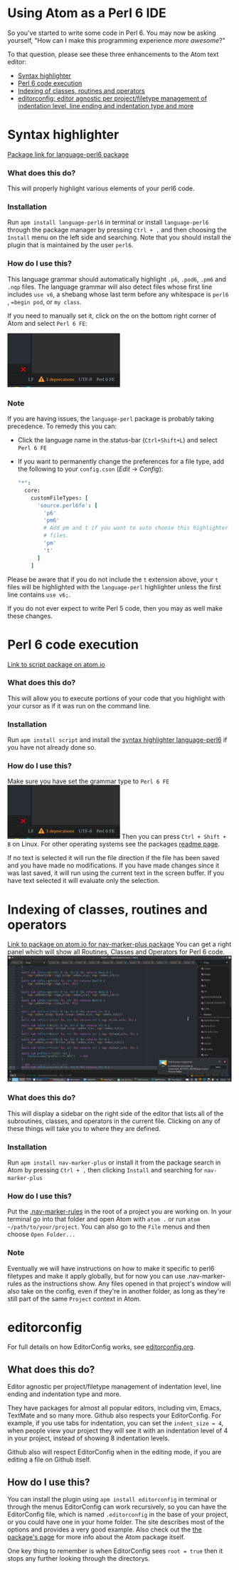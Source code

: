 # Using Atom as a Perl 6 IDE
So you've started to write some code in Perl 6. You may now be asking yourself, "How can I make this programming experience _more awesome_?"

To that question, please see these three enhancements to the Atom text editor:

* [Syntax highlighter](#syntax-highlighter)
* [Perl 6 code execution](#perl-6-code-execution)
* [Indexing of classes, routines and operators](#indexing-of-classes-routines-and-operators)
* [editorconfig: editor agnostic per project/filetype management of indentation level, line ending and indentation type and more](#editorconfig)

# Syntax highlighter
[Package link for language-perl6 package][language-perl6]

### What does this do?
This will properly highlight various elements of your perl6 code.

### Installation
Run `apm install language-perl6` in terminal or install `language-perl6` through the package manager
by pressing `Ctrl + ,` and then choosing the `Install` menu on the left side and searching. Note that you should install the plugin that is maintained by the user `perl6`.

### How do I use this?
This language grammar should automatically highlight `.p6`, `.pod6`, `.pm6` and
`.nqp` files. The language grammar will also detect files whose first
line includes `use v6`, a shebang whose last term before any whitespace is
`perl6` , `=begin pod`, or `my class`.

If you need to manually set it, click on the on the bottom right corner of Atom and select `Perl 6 FE`:

![Bottom right corner of atom](/images/atom-language-perl6.png)

### Note
If you are having issues, the `language-perl` package is probably taking
precedence. To remedy this you can:

* Click the language name in the status-bar (`Ctrl+Shift+L`) and select `Perl 6 FE`
* If you want to permanently change the preferences for a file type,
  add the following to your `config.cson` (*Edit* → *Config*):

  ```coffee
  "*":
    core:
      customFileTypes: [
        'source.perl6fe': [
          'p6'
          'pm6'
          # Add pm and t if you want to auto choose this highlighter for .pm or .t
          # files.
          'pm'
          't'
        ]
      ]
  ```

Please be aware that if you do not include the `t` extension
above, your `t` files will be highlighted with the `language-perl` highlighter unless the first line contains `use v6;`.

If you do not ever expect to write Perl 5 code, then you may as well make these changes.

# Perl 6 code execution
[Link to script package on atom.io][script-package]

### What does this do?
This will allow you to execute portions of your code that you highlight with your cursor as if it was run on the command line.

### Installation
Run `apm install script` and install the [syntax highlighter language-perl6](#syntax-highlighter) if you have not already done so.

### How do I use this?
Make sure you have set the grammar type to `Perl 6 FE`
![Bottom right corner of atom](/images/atom-language-perl6.png)
Then you can press `Ctrl + Shift + B` on Linux. For other operating systems see
the packages [readme page][script-package].

If no text is selected it will run the file direction if the file has been saved
and you have made no modifications. If you have made changes since it was last saved,
it will run using the current text in the screen buffer. If you have text selected
it will evaluate only the selection.

# Indexing of classes, routines and operators
[Link to package on atom.io for nav-marker-plus package][nav-panel-plus]
You can get a right panel which will show all Routines, Classes and Operators for Perl 6 code.
![nav-panel-plus](/images/nav-marker-plus.png)

### What does this do?
This will display a sidebar on the right side of the editor that lists all of the subroutines, classes, and operators in the current file. Clicking on any of these things will take you to where they are defined.

### Installation
Run `apm install nav-marker-plus` or install it from the package search in Atom by pressing `Ctrl + ,` then clicking `Install` and searching for `nav-marker-plus`

### How do I use this?
Put the [.nav-marker-rules](/config/.nav-marker-rules) in the root of a project you are working on. In your terminal go into that folder and open Atom with `atom .` or run `atom ~/path/to/your/project`. You can also go to the `File` menus and then choose `Open Folder...`

### Note
Eventually we will have instructions on how to make it specific to
perl6 filetypes and make it apply globally, but for now you can use .nav-marker-rules
as the instructions show. Any files opened in that project's window will also take on
the config, even if they're in another folder, as long as they're still part of the
same `Project` context in Atom.

# editorconfig
For full details on how EditorConfig works, see [editorconfig.org][editorconfig].

## What does this do?
Editor agnostic per project/filetype management of indentation level, line ending and indentation type and more.

They have packages for almost all popular editors, including vim, Emacs,
TextMate and so many more.
Github also respects your EditorConfig. For example, if you use tabs for indentation, you
can set the `indent_size = 4`, when people view your project they will see it
with an indentation level of 4 in your project, instead of showing 8 indentation
levels.

Github also will respect EditorConfig when in the editing mode, if you are editing
a file on Github itself.

## How do I use this?
You can install the plugin using `apm install editorconfig` in terminal or through the menus
EditorConfig can work recursively, so you can have the EditorConfig file, which is named
`.editorconfig` in the base of your project, or you could have one in your home folder.
The site describes most of the options and provides a very good example.
Also check out the [the package's page][editorconfig-package] for more info about
the Atom package itself.

One key thing to remember is when EditorConfig sees `root = true` then it stops
any further looking through the directorys.

[editorconfig]: http://editorconfig.org/
[editorconfig-package]: https://atom.io/packages/editorconfig
[script-package]: https://atom.io/packages/script
[language-perl6]: https://atom.io/packages/language-perl6
[nav-panel-plus]: https://atom.io/packages/nav-panel-plus
